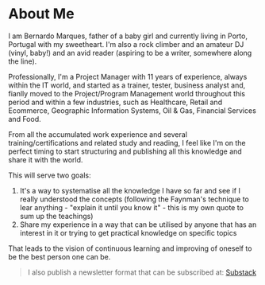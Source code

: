 # About Me

I am Bernardo Marques, father of a baby girl and currently living in Porto, Portugal with my sweetheart. I'm also a rock climber and an amateur DJ (vinyl, baby!) and an avid reader (aspiring to be a writer, somewhere along the line).

Professionally, I'm a Project Manager with 11 years of experience, always within the IT world, and started as a trainer, tester, business analyst and, fianlly moved to the Project/Program Management world throughout this period and within a few industries, such as Healthcare, Retail and Ecommerce, Geographic Information Systems, Oil & Gas, Financial Services and Food.

From all the accumulated work experience and several training/certifications and related study and reading, I feel like I'm on the perfect timing to start structuring and publishing all this knowledge and share it with the world.

This will serve two goals:
1. It's a way to systematise all the knowledge I have so far and see if I really understood the concepts (following the Faynman's technique to lear anything - "explain it until you know it" - this is my own quote to sum up the teachings)
2. Share my experience in a way that can be utilised by anyone that has an interest in it or trying to get practical knowledge on specific topics

That leads to the vision of continuous learning and improving of oneself to be the best person one can be.

> I also publish a newsletter format that can be subscribed at: [Substack](https://mgmtintrenches.substack.com/)
